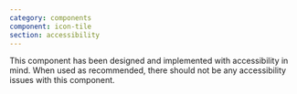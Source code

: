 ```yaml
---
category: components
component: icon-tile
section: accessibility
---
```


This component has been designed and implemented with accessibility in mind. When used as recommended, there should not be any accessibility issues with this component.